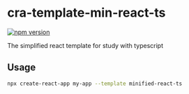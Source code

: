 # cra-template-min-react-ts

[![npm version](https://img.shields.io/npm/v/cra-template-minified-react-ts.svg?style=flat-square)](https://www.npmjs.com/package/cra-template-minified-react-ts)

The simplified react template for study with typescript


## Usage

```sh
npx create-react-app my-app --template minified-react-ts
```